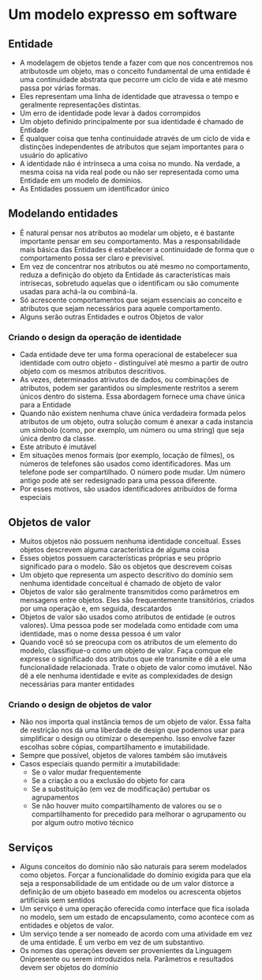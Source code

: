 # Um modelo expresso em software

## Entidade

- A modelagem de objetos tende a fazer com que nos concentremos nos atributosde um objeto, mas o conceito fundamental de uma entidade é uma continuidade abstrata que pecorre um ciclo de vida e até mesmo passa por várias formas.
- Eles representam uma linha de identidade que atravessa o tempo e geralmente representações distintas. 
- Um erro de identidade pode levar à dados corrompidos
- Um objeto definido principalmente por sua identidade é chamado de Entidade
- É qualquer coisa que tenha continuidade através de um ciclo de vida e distinções independentes de atributos que sejam importantes para o usuário do aplicativo
- A identidade não é intrínseca a uma coisa no mundo. Na verdade, a mesma coisa na vida real pode ou não ser representada como uma Entidade em um modelo de domínios.
- As Entidades possuem um identificador único

## Modelando entidades

- É natural pensar nos atributos ao modelar um objeto, e é bastante importante pensar em seu comportamento. Mas a responsabilidade mais básica das Entidades é estabelecer a continuidade de forma que o comportamento possa ser claro e previsivel.
- Em vez de concentrar nos atributos ou até mesmo no comportamento, reduza a definição do objeto da Entidade ás características mais intrísecas, sobretudo aquelas que o identificam ou são comumente usadas para achá-la ou combiná-la.
- Só acrescente comportamentos que sejam essenciais ao conceito e atributos que sejam necessários para aquele comportamento.
- Alguns serão outras Entidades e outros Objetos de valor

### Criando o design da operação de identidade

- Cada entidade deve ter uma forma operacional de estabelecer sua identidade com outro objeto - distinguível até mesmo a partir de outro objeto com os mesmos atributos descritivos.
- As vezes, determinados atrivutos de dados, ou combinações de atributos, podem ser garantidos ou simplesmente restritos a serem únicos dentro do sistema. Essa abordagem fornece uma chave única para a Entidade
- Quando não existem nenhuma chave única verdadeira formada pelos atributos de um objeto, outra solução comum é anexar a cada instancia um símbolo (como, por exemplo, um número ou uma string) que seja única dentro da classe.
- Este atributo é imutável 
- Em situações menos formais (por exemplo, locação de filmes), os números de telefones são usados como identificadores. Mas um telefone pode ser compartilhado. O número pode mudar. Um número antigo pode até ser redesignado para uma pessoa diferente.
- Por esses motivos, são usados identificadores atribuidos de forma especiais

## Objetos de valor

- Muitos objetos não possuem nenhuma identidade conceitual. Esses objetos descrevem alguma característica de alguma coisa
- Esses objetos possuem características próprias e seu próprio significado para o modelo. São os objetos que descrevem coisas
- Um objeto que representa um aspecto descritivo do domínio sem nenhuma identidade conceitual é chamado de objeto de valor
- Objetos de valor são geralmente transmitidos como parâmetros em mensagens entre objetos. Eles são frequentemente transitórios, criados por uma operação e, em seguida, descatardos
- Objetos de valor são usados como atributos de entidade (e outros valores). Uma pessoa pode ser modelada como entidade com uma identidade, mas o nome dessa pessoa é um valor
- Quando você só se preocupa com os atributos de um elemento do modelo, classifique-o como um objeto de valor. Faça comque ele expresse o significado dos atributos que ele transmite e dê a ele uma funcionalidade relacionada. Trate o objeto de valor como imutável. Não dê a ele nenhuma identidade e evite as complexidades de design necessárias para manter entidades

### Criando o design de objetos de valor

- Não nos importa qual instância temos de um objeto de valor. Essa falta de restrição nos dá uma liberdade de design que podemos usar para simplificar o design ou otimizar o desempenho. Isso envolve fazer escolhas sobre cópias, compartilhamento e imutabilidade.
- Sempre que possível, objetos de valores também são imutáveis
- Casos especiais quando permitir a imutabilidade:
  - Se o valor mudar frequentemente
  - Se a criação a ou a exclusão do objeto for cara
  - Se a substituição (em vez de modificação) pertubar os agrupamentos
  - Se não houver muito compartilhamento de valores ou se o compartilhamento for precedido para melhorar o agrupamento ou por algum outro motivo técnico

## Serviços

- Alguns conceitos do domínio não são naturais para serem modelados como objetos. Forçar a funcionalidade do domínio exigida para que ela seja a responsabilidade de um entidade ou de um valor distorce a definição de um objeto baseado em modelos ou acrescenta objetos artificiais sem sentidos
- Um serviço é uma operação oferecida como interface que fica isolada no modelo, sem um estado de encapsulamento, como acontece com as entidades e objetos de valor.
- Um serviço tende a ser nomeado de acordo com uma atividade em vez de uma entidade. É um verbo em vez de um substantivo.
- Os nomes das operações devem ser provenientes da Linguagem Onipresente ou serem introduzidos nela. Parâmetros e resultados devem ser objetos do domínio
